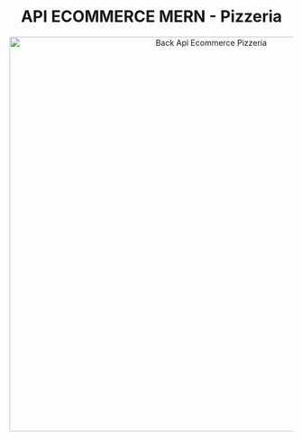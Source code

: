 <h1 align="center">API ECOMMERCE MERN - Pizzeria</h1>
<p align="center"><img src="https://res.cloudinary.com/dky2vpnyr/image/upload/v1678030308/Pizzeria/PartieDev/back_tvmz3m.png" height="700" width="700" alt="Back Api Ecommerce Pizzeria"/></p>
